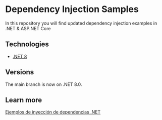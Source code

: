 # Dependency Injection Samples
In this repository you will find updated dependency injection examples in .NET & ASP.NET Core

## Technologies

* [.NET 8](https://dotnet.microsoft.com/es-es/download/dotnet/8.0)

## Versions
The main branch is now on .NET 8.0.

## Learn more
[Ejemplos de inyección de dependencias .NET](https://arbems.com)
